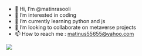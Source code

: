 - 👋 Hi, I’m @matinrasooli
- 👀 I’m interested in coding
- 🌱 I’m currently learning python and js
- 💞️ I’m looking to collaborate on metaverse projects
- 📫 How to reach me : matinus55655@yahoo.com

<!---
matinrasooli/matinrasooli is a ✨ special ✨ repository because its `README.md` (this file) appears on your GitHub profile.
You can click the Preview link to take a look at your changes.
--->
<img src="{https://img.shields.io/badge/Google_chrome-4285F4?style=for-the-badge&logo=Google-chrome&logoColor=white}" />
